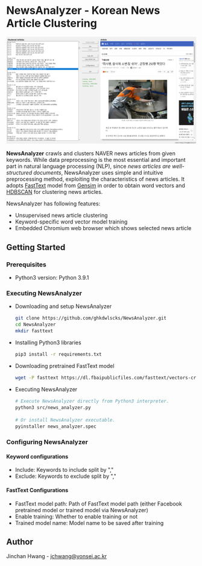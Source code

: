 <!-- Writer: Jinchan Hwang <jchwang@yonsei.ac.kr> -->

# NewsAnalyzer - Korean News Article Clustering

![execution_example](images/execution_example.png?raw=true)

**NewsAnalyzer** crawls and clusters NAVER news articles from given keywords.
While data preprocessing is the most essential and important part in natural language processing (NLP), since *news articles are well-structured documents*, NewsAnalyzer uses simple and intuitive preprocessing method, exploiting the characteristics of news articles.
It adopts [FastText](https://fasttext.cc/) model from [Gensim](https://radimrehurek.com/gensim/) in order to obtain word vectors and [HDBSCAN](https://github.com/scikit-learn-contrib/hdbscan) for clustering news articles.

NewsAnalyzer has following features:

* Unsupervised news article clustering
* Keyword-specific word vector model training
* Embedded Chromium web browser which shows selected news article

## Getting Started

### Prerequisites

* Python3 version: Python 3.9.1

### Executing NewsAnalyzer

* Downloading and setup NewsAnalyzer

    ```sh
    git clone https://github.com/ghkdwlscks/NewsAnalyzer.git
    cd NewsAnalyzer
    mkdir fasttext
    ```

* Installing Python3 libraries

    ```sh
    pip3 install -r requirements.txt
    ```

* Downloading pretrained FastText model

    ```sh
    wget -P fasttext https://dl.fbaipublicfiles.com/fasttext/vectors-crawl/cc.ko.300.bin.gz
    ```

* Executing NewsAnalyzer

    ``` sh
    # Execute NewsAnalyzer directly from Python3 interpreter.
    python3 src/news_analyzer.py

    # Or install NewsAnalyzer executable.
    pyinstaller news_analyzer.spec
    ```

### Configuring NewsAnalyzer

#### Keyword configurations

* Include: Keywords to include split by ","
* Exclude: Keywords to exclude split by ","

#### FastText Configurations

* FastText model path: Path of FastText model path (either Facebook pretrained model or trained model via NewsAnalyzer)
* Enable training: Whether to enable training or not
* Trained model name: Model name to be saved after training

## Author

Jinchan Hwang - jchwang@yonsei.ac.kr
